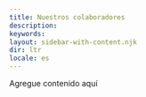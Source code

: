 ```yaml
---
title: Nuestros colaboradores
description:
keywords:
layout: sidebar-with-content.njk
dir: ltr
locale: es
---
```

Agregue contenido aquí